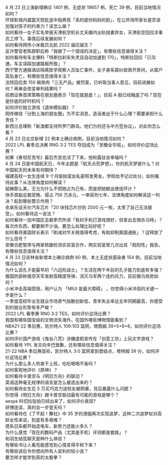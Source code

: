 4 月 23 日上海新增确诊 1401 例、无症状 19657 例、死亡 39 例，目前当地情况如何？  
环球影城内威震天怒批竖中指男孩「丢的是你妈妈的脸」，在公共场所家长是否该加强对孩子的约束力？该怎么做？  
如何看待一女子实名举报天津航空机长丈夫婚内出轨抛妻弃女，天津航空回应涉事员工停飞，事情后续发展如何？  
如何看待网传小米裁员北航 2022 届应届生？  
反诈警官老陈辞职后称「我做了一个错误的决定」，有哪些信息值得关注？  
如何看待有车主爆料「特斯拉刹车失灵且自动加速到 170」，特斯拉回应「已沟通，车主误踩加速踏板所致」？  
西宁警方通报酒店隔离医学观察人员坠亡事件，女子身系窗纱欲离开房间，从窗户高坠身亡，有哪些信息值得关注？  
法院回应卖 150 碗熟肉「三无产品」被罚案，已听取当事人意见，目前进展如何？再审会改变审判结果吗？  
招商证券首席策略在朋友圈表示「现在就是底！」，目前 A 股已经触底了吗？现在是抄底的好时机吗？  
如何评价独立游戏《退休模拟器》？  
网传微信「分割上海的朋友圈」为不实消息，造谣者出于什么心理？需要承担什么责任？  
新西兰总理称「新澳都支持所罗门群岛，他们为何还与中方签协议」，对此你怎么看？  
4 月 23 日北京新增 22 例本土确诊病例，目前当地情况如何？  
2022 LPL 春季总决赛 RNG 3:2 TES 夺冠成为「至臻全华班」，如何评价这场比赛？  
如果《泰坦尼克号》最后杰克也活了下来，他和露丝会幸福吗？  
4 月 24 日是中国航天日，今年主题是「航天点亮梦想」，你的航天梦是什么？对中国航天的未来有何期待？  
福建高校一女生连续 9 个月偷拍室友私密照发男友，学校给予记过处分，如何看待此事？从法律角度如何解读？  
貂蝉那么美，王允为什么不把她占为己有，而是把她献出使连环计？  
快手原副总裁受贿、侵占 756 万余元，一审获刑七年，法律角度如何解读这一判决？起到哪些警示作用？  
余承东谈天价汽车芯片「20 块钱芯片炒到 2500 元一枚，太贵了自己无法接受」，如何看待这一说法？  
如何看待一加中国区总裁李杰所讲「有的手机打游戏很好，但拿出去很杀马特」？  
每次炸东西，都要剩不少油，要怎么处理比较好呢？  
如何看待美国财长表示「削减对华关税值得考虑，有助抑制美国通胀」？这释放了什么信号？  
安徽合肥暂停与两家核酸检测实验室合作，两实验室曾几次出具「假阳性」报告，有哪些信息值得关注？  
4 月 23 日吉林省新增本土确诊病例 60 例、本土无症状感染者 154 例，目前当地情况如何？  
为什么说孔子是最早的「六边形战士」？生活在两千年前的孔子能力到底有多强？  
俄国防部称俄空天军发射高精度导弹，消灭乌军两个连的兵力，目前俄乌局势如何？  
小米冲击高端受阻，用户认为 「MIUI 是最大障碍」 ，你觉得小米冲高的关键一步是什么？  
一季度高校毕业生就业市场景气指数创新低，青年失业率达五年同期最高，你感受到的就业形势有多严峻？  
2022 LPL 春季赛 RNG 3:2 TES，如何评价这场比赛？  
我国有哪些国宝级的文物流失海外，在国外哪些博物馆能看到？  
NBA21-22 季后赛，凯尔特人 109:103 篮网，塔图姆 39+5+6+6，如何评价这场比赛？  
如何评价国产游戏《鬼谷八荒》涉嫌虚假宣传在「创意工坊」上玩文字游戏？  
如何看待 YPL 发文向辛巴致歉，还有哪些信息值得关注？  
21-22 NBA 季后赛首轮，凯尔特人 3:0 篮网拿到晋级点，塔特姆 39 分，如何评价这场比赛？  
为什么那么多人热衷于上班，吃吃喝喝不香吗？  
如何客观地评价《原神》？  
如何看待卡普空与《明日方舟》的联动？  
英语这种毫无规律的语言是怎么被造出来的？  
如何看待女生花 5 万买巧克力送校友被网暴，背后暴露什么问题？  
你觉得《明日方舟》跟卡普空联动最有可能的游戏是哪个？  
aespa 科切拉饭拍已经出来了，如何评价表现?  
研博连读，真的会一步登天吗？  
如何看待在《了不起！舞社》中 35 岁的港姐再次实现追梦，这种二次追梦权对高龄女性来说，到底有多艰难？  
德系日系都开始造电车，新势力还能火多久？  
为什么感觉「现在的数码产品（尤其是手机）评测都是套路」？  
和羽生结弦聊天是种什么体验？  
有哪些书让人看完能感觉到心情变得平和下来？  
有哪些读后令你想向所有人安利的轻小说？  
要怎样才能学到真的太极拳？  
